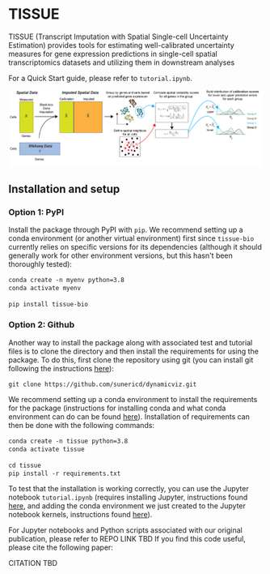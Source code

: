 # TISSUE
TISSUE (Transcript Imputation with Spatial Single-cell Uncertainty Estimation) provides tools for estimating well-calibrated uncertainty measures for gene expression predictions in single-cell spatial transcriptomics datasets and utilizing them in downstream analyses

For a Quick Start guide, please refer to ``` tutorial.ipynb ```.

![plot](./pipeline.png)



## Installation and setup

### Option 1: PyPI

Install the package through PyPI with ```pip```. We recommend setting up a conda environment (or another virtual environment) first since ```tissue-bio``` currently relies on specific versions for its dependencies (although it should generally work for other environment versions, but this hasn't been thoroughly tested):

```
conda create -n myenv python=3.8
conda activate myenv

pip install tissue-bio
```



### Option 2: Github

Another way to install the package along with associated test and tutorial files is to clone the directory and then install the requirements for using the package. To do this, first clone the repository using git (you can install git following the instructions [here](https://github.com/git-guides/install-git)):

```
git clone https://github.com/sunericd/dynamicviz.git
```

We recommend setting up a conda environment to install the requirements for the package (instructions for installing conda and what conda environment can do can be found [here](https://docs.conda.io/projects/conda/en/latest/user-guide/install/index.html)). Installation of requirements can then be done with the following commands:

```
conda create -n tissue python=3.8
conda activate tissue

cd tissue
pip install -r requirements.txt
```

To test that the installation is working correctly, you can use the Jupyter notebook ```tutorial.ipynb``` (requires installing Jupyter, instructions found [here](https://jupyter.org/install), and adding the conda environment we just created to the Jupyter notebook kernels, instructions found [here](https://medium.com/@nrk25693/how-to-add-your-conda-environment-to-your-jupyter-notebook-in-just-4-steps-abeab8b8d084)).


For Jupyter notebooks and Python scripts associated with our original publication, please refer to REPO LINK TBD
If you find this code useful, please cite the following paper:

CITATION TBD

